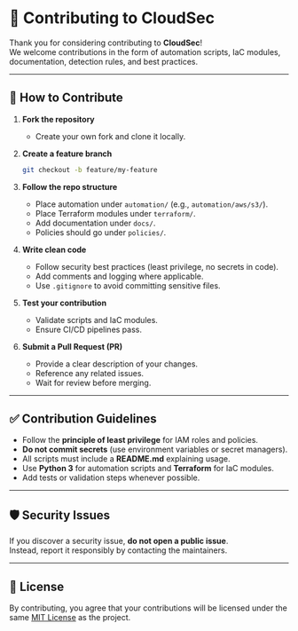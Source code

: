 # 🤝 Contributing to CloudSec

Thank you for considering contributing to **CloudSec**!  
We welcome contributions in the form of automation scripts, IaC modules, documentation, detection rules, and best practices.  

---

## 📌 How to Contribute

1. **Fork the repository**  
   - Create your own fork and clone it locally.

2. **Create a feature branch**  
   ```bash
   git checkout -b feature/my-feature
   ```

3. **Follow the repo structure**  
   - Place automation under `automation/` (e.g., `automation/aws/s3/`).  
   - Place Terraform modules under `terraform/`.  
   - Add documentation under `docs/`.  
   - Policies should go under `policies/`.  

4. **Write clean code**  
   - Follow security best practices (least privilege, no secrets in code).  
   - Add comments and logging where applicable.  
   - Use `.gitignore` to avoid committing sensitive files.  

5. **Test your contribution**  
   - Validate scripts and IaC modules.  
   - Ensure CI/CD pipelines pass.  

6. **Submit a Pull Request (PR)**  
   - Provide a clear description of your changes.  
   - Reference any related issues.  
   - Wait for review before merging.  

---

## ✅ Contribution Guidelines
- Follow the **principle of least privilege** for IAM roles and policies.  
- **Do not commit secrets** (use environment variables or secret managers).  
- All scripts must include a **README.md** explaining usage.  
- Use **Python 3** for automation scripts and **Terraform** for IaC modules.  
- Add tests or validation steps whenever possible.  

---

## 🛡️ Security Issues
If you discover a security issue, **do not open a public issue**.  
Instead, report it responsibly by contacting the maintainers.  

---

## 📜 License
By contributing, you agree that your contributions will be licensed under the same [MIT License](./LICENSE) as the project.
